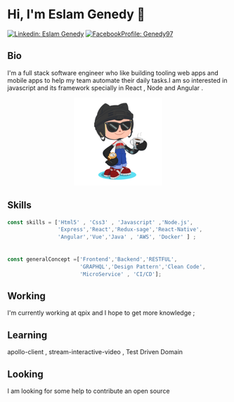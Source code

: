 # Hi, I'm Eslam Genedy 👋

[![Linkedin: Eslam Genedy](https://img.shields.io/badge/-Connect-blue?style=flat-square&logo=Linkedin&logoColor=white&link=https://www.linkedin.com/in/eslam-genedy-928b86113/)](https://www.linkedin.com/in/eslam-genedy-928b86113/)
[![FacebookProfile: Genedy97](https://img.shields.io/badge/Add-%231877F2?style=flat-square&logo=Facebook&logoColor=white&link=https://www.facebook.com/eslam.genedy.9/)](https://www.facebook.com/eslam.genedy.9)

## Bio 
I'm a full stack software engineer who like building tooling web apps and mobile apps to help my team automate their daily tasks.I am so interested in javascript and its framework specially in React , Node and Angular .

<div align=center>
        <img src="https://raw.githubusercontent.com/AhmedFathyDev/AhmedFathyDev/main/GitHub.png" alt="GitHub Octocat Drinking a Cup of Coffee" height="200">
    </div>

## Skills 

```javascript
const skills = ['Html5' , 'Css3' , 'Javascript' ,'Node.js',
                'Express','React','Redux-sage','React-Native',
                'Angular','Vue','Java' , 'AWS', 'Docker' ] ;
                
                
const generalConcept =['Frontend','Backend','RESTFUL',
                       'GRAPHQL','Design Pattern','Clean Code',
                       'MicroService' , 'CI/CD'];
``` 

## Working 
I'm currently working at qpix and I hope to get more knowledge ; 

## Learning 
apollo-client , stream-interactive-video , Test Driven Domain
## Looking
I am looking for some help to contribute an open source 
<!--
**genedy377/genedy377** is a ✨ _special_ ✨ repository because its `README.md` (this file) appears on your GitHub profile.

Here are some ideas to get you started:

- 🔭 I’m currently working on ...
- 🌱 I’m currently learning ...
- 👯 I’m looking to collaborate on ...
- 🤔 I’m looking for help with ...
- 💬 Ask me about ...
- 📫 How to reach me: ...
- 😄 Pronouns: ...
- ⚡ Fun fact: ...
-->
